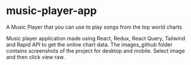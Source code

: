 # music-player-app

A Music Player that you can use to play songs from the top world charts

Music player application made using React, Redux, React Query, Tailwind and Rapid API to get the online chart data. 
The images_github folder contains screenshots of the project for desktop and mobile. Select image and then click view raw.
